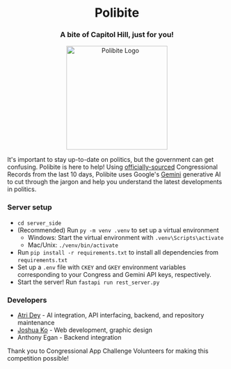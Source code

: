 <h1 align="center">Polibite</h1><p align="center">
<h3 align="center">A bite of Capitol Hill, just for you!</h3><p align="center">
<center>
  <div style="display: flex; justify-content: center; align-items: center;">
    <img src="https://repository-images.githubusercontent.com/876954395/e868085c-e19b-428d-9004-35c7014efd01" width="232" height="238" alt="Polibite Logo"/>
  </div>
</center>

It's important to stay up-to-date on politics, but the government can get confusing. Polibite is here to help! Using [officially-sourced](https://github.com/LibraryOfCongress/api.congress.gov/) Congressional Records from the last 10 days, Polibite uses Google's [Gemini](https://github.com/google-gemini) generative AI to cut through the jargon and help you understand the latest developments in politics.

### Server setup
* `cd server_side`
* (Recommended) Run `py -m venv .venv` to set up a virtual environment
  * Windows: Start the virtual environment with `.venv\Scripts\activate`
  * Mac/Unix: `./venv/bin/activate`
* Run `pip install -r requirements.txt` to install all dependencies from `requirements.txt`
* Set up a `.env` file with `CKEY` and `GKEY` environment variables corresponding to your Congress and Gemini API keys, respectively.
* Start the server! Run `fastapi run rest_server.py`

### Developers
* [Atri Dey](https://github.com/atride) - AI integration, API interfacing, backend, and repository maintenance
* [Joshua Ko](https://github.com/Joshua-Ko7) - Web development, graphic design  
* Anthony Egan - Backend integration

Thank you to Congressional App Challenge Volunteers for making this competition possible!

